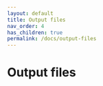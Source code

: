 ```yaml
---
layout: default
title: Output files
nav_order: 4
has_children: true
permalink: /docs/output-files
---
```



# Output files
